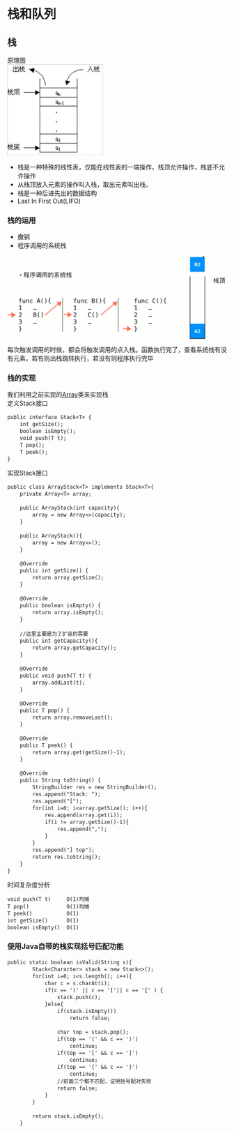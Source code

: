 # 栈和队列

## 栈
原理图<br>
![图片无法加载](https://github.com/Ywfy/Learning-Data-Structure/blob/master/Stack%20And%20Queue/z.jpg)<br>

* 栈是一种特殊的线性表，仅能在线性表的一端操作，栈顶允许操作，栈底不允许操作
* 从栈顶放入元素的操作叫入栈，取出元素叫出栈。 
* 栈是一种后进先出的数据结构
* Last In First Out(LIFO)

### 栈的运用
* 撤销
* 程序调用的系统栈

![图片无法加载](https://github.com/Ywfy/Learning-Data-Structure/blob/master/Stack%20And%20Queue/dy.png)<br>
每次触发调用的时候，都会将触发调用的点入栈。函数执行完了，查看系统栈有没有元素，若有则出栈跳转执行，若没有则程序执行完毕

### 栈的实现
我们利用之前实现的[Array](https://github.com/Ywfy/Learning-Data-Structure/blob/master/Arrays/README.md#java%E4%B8%8B%E5%AE%9A%E5%88%B6%E6%95%B0%E7%BB%84)类来实现栈<br>
定义Stack接口
```
public interface Stack<T> {
    int getSize();
    boolean isEmpty();
    void push(T t);
    T pop();
    T peek();
}
```

实现Stack接口
```
public class ArrayStack<T> implements Stack<T>{
    private Array<T> array;

    public ArrayStack(int capacity){
        array = new Array<>(capacity);
    }

    public ArrayStack(){
        array = new Array<>();
    }

    @Override
    public int getSize() {
        return array.getSize();
    }

    @Override
    public boolean isEmpty() {
        return array.isEmpty();
    }

    //这里主要是为了扩容的需要
    public int getCapacity(){
        return array.getCapacity();
    }

    @Override
    public void push(T t) {
        array.addLast(t);
    }

    @Override
    public T pop() {
        return array.removeLast();
    }

    @Override
    public T peek() {
        return array.get(getSize()-1);
    }

    @Override
    public String toString() {
        StringBuilder res = new StringBuilder();
        res.append("Stack: ");
        res.append("[");
        for(int i=0; i<array.getSize(); i++){
            res.append(array.get(i));
            if(i != array.getSize()-1){
                res.append(",");
            }
        }
        res.append("] top");
        return res.toString();
    }
}
```

时间复杂度分析
```
void push(T t)     O(1)均摊
T pop()            O(1)均摊
T peek()           O(1)
int getSize()      O(1)
boolean isEmpty()  O(1)
```

### 使用Java自带的栈实现括号匹配功能
```
public static boolean isValid(String s){
        Stack<Character> stack = new Stack<>();
        for(int i=0; i<s.length(); i++){
            char c = s.charAt(i);
            if(c == '(' || c == '['|| c == '{' ) {
                stack.push(c);
            }else{
                if(stack.isEmpty())
                    return false;

                char top = stack.pop();
                if(top == '(' && c == ')')
                    continue;
                if(top == '[' && c == ']')
                    continue;
                if(top == '{' && c == '}')
                    continue;
                //前面三个都不匹配，证明括号配对失败
                return false;
            }
        }

        return stack.isEmpty();
    }
```
